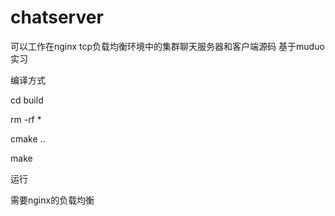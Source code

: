 # chatserver
可以工作在nginx tcp负载均衡环境中的集群聊天服务器和客户端源码 基于muduo实习

编译方式

cd build

rm -rf *

cmake ..

make 

运行

需要nginx的负载均衡
